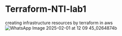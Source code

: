 # Terraform-NTI-lab1
creating infrastructure resources by terraform in aws
![WhatsApp Image 2025-02-01 at 12 09 45_0264874b](https://github.com/user-attachments/assets/5031a997-7dad-48a2-8e1e-b5a8814902b6)
